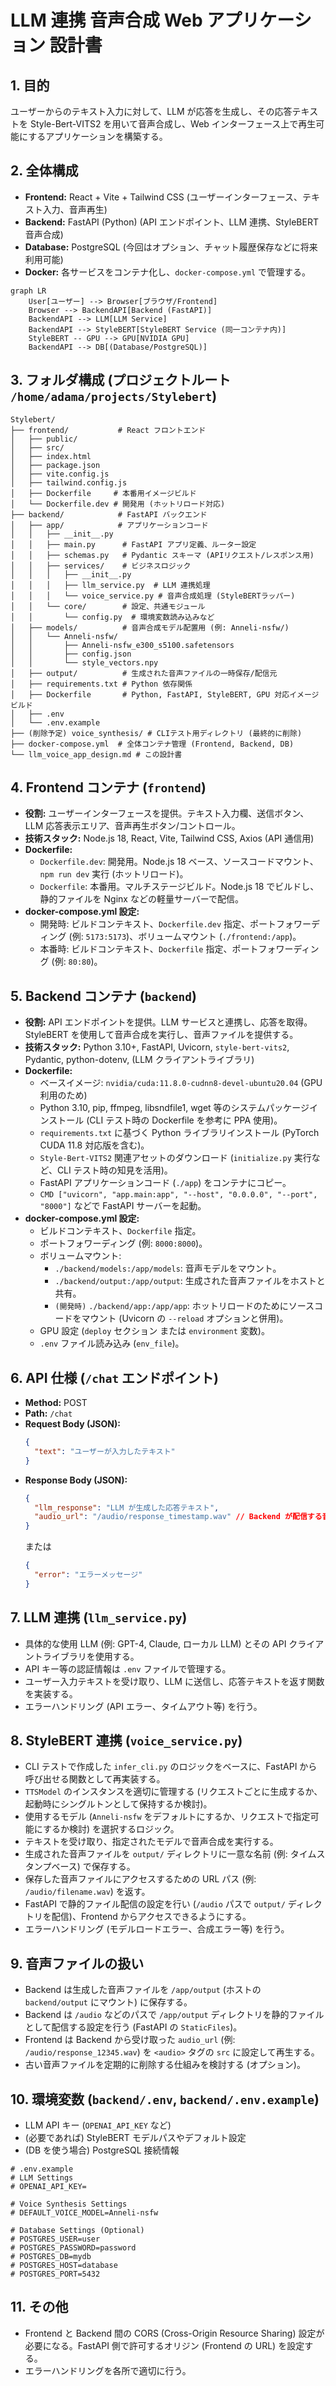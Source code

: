 # LLM 連携 音声合成 Web アプリケーション 設計書

## 1. 目的

ユーザーからのテキスト入力に対して、LLM が応答を生成し、その応答テキストを Style-Bert-VITS2 を用いて音声合成し、Web インターフェース上で再生可能にするアプリケーションを構築する。

## 2. 全体構成

*   **Frontend:** React + Vite + Tailwind CSS (ユーザーインターフェース、テキスト入力、音声再生)
*   **Backend:** FastAPI (Python) (API エンドポイント、LLM 連携、StyleBERT 音声合成)
*   **Database:** PostgreSQL (今回はオプション、チャット履歴保存などに将来利用可能)
*   **Docker:** 各サービスをコンテナ化し、`docker-compose.yml` で管理する。

```mermaid
graph LR
    User[ユーザー] --> Browser[ブラウザ/Frontend]
    Browser --> BackendAPI[Backend (FastAPI)]
    BackendAPI --> LLM[LLM Service]
    BackendAPI --> StyleBERT[StyleBERT Service (同一コンテナ内)]
    StyleBERT -- GPU --> GPU[NVIDIA GPU]
    BackendAPI --> DB[(Database/PostgreSQL)]
```

## 3. フォルダ構成 (プロジェクトルート `/home/adama/projects/Stylebert`)

```
Stylebert/
├── frontend/           # React フロントエンド
│   ├── public/
│   ├── src/
│   ├── index.html
│   ├── package.json
│   ├── vite.config.js
│   ├── tailwind.config.js
│   ├── Dockerfile     # 本番用イメージビルド
│   └── Dockerfile.dev # 開発用 (ホットリロード対応)
├── backend/            # FastAPI バックエンド
│   ├── app/            # アプリケーションコード
│   │   ├── __init__.py
│   │   ├── main.py      # FastAPI アプリ定義、ルーター設定
│   │   ├── schemas.py   # Pydantic スキーマ (APIリクエスト/レスポンス用)
│   │   ├── services/    # ビジネスロジック
│   │   │   ├── __init__.py
│   │   │   ├── llm_service.py  # LLM 連携処理
│   │   │   └── voice_service.py # 音声合成処理 (StyleBERTラッパー)
│   │   └── core/        # 設定、共通モジュール
│   │       └── config.py  # 環境変数読み込みなど
│   ├── models/          # 音声合成モデル配置用 (例: Anneli-nsfw/)
│   │   └── Anneli-nsfw/
│   │       ├── Anneli-nsfw_e300_s5100.safetensors
│   │       ├── config.json
│   │       └── style_vectors.npy
│   ├── output/          # 生成された音声ファイルの一時保存/配信元
│   ├── requirements.txt # Python 依存関係
│   ├── Dockerfile       # Python, FastAPI, StyleBERT, GPU 対応イメージビルド
│   ├── .env
│   └── .env.example
├── (削除予定) voice_synthesis/ # CLIテスト用ディレクトリ (最終的に削除)
├── docker-compose.yml  # 全体コンテナ管理 (Frontend, Backend, DB)
└── llm_voice_app_design.md # この設計書
```

## 4. Frontend コンテナ (`frontend`)

*   **役割:** ユーザーインターフェースを提供。テキスト入力欄、送信ボタン、LLM 応答表示エリア、音声再生ボタン/コントロール。
*   **技術スタック:** Node.js 18, React, Vite, Tailwind CSS, Axios (API 通信用)
*   **Dockerfile:**
    *   `Dockerfile.dev`: 開発用。Node.js 18 ベース、ソースコードマウント、`npm run dev` 実行 (ホットリロード)。
    *   `Dockerfile`: 本番用。マルチステージビルド。Node.js 18 でビルドし、静的ファイルを Nginx などの軽量サーバーで配信。
*   **docker-compose.yml 設定:**
    *   開発時: ビルドコンテキスト、`Dockerfile.dev` 指定、ポートフォワーディング (例: `5173:5173`)、ボリュームマウント (`./frontend:/app`)。
    *   本番時: ビルドコンテキスト、`Dockerfile` 指定、ポートフォワーディング (例: `80:80`)。

## 5. Backend コンテナ (`backend`)

*   **役割:** API エンドポイントを提供。LLM サービスと連携し、応答を取得。StyleBERT を使用して音声合成を実行し、音声ファイルを提供する。
*   **技術スタック:** Python 3.10+, FastAPI, Uvicorn, `style-bert-vits2`, Pydantic, python-dotenv, (LLM クライアントライブラリ)
*   **Dockerfile:**
    *   ベースイメージ: `nvidia/cuda:11.8.0-cudnn8-devel-ubuntu20.04` (GPU 利用のため)
    *   Python 3.10, pip, ffmpeg, libsndfile1, wget 等のシステムパッケージインストール (CLI テスト時の Dockerfile を参考に PPA 使用)。
    *   `requirements.txt` に基づく Python ライブラリインストール (PyTorch CUDA 11.8 対応版を含む)。
    *   `Style-Bert-VITS2` 関連アセットのダウンロード (`initialize.py` 実行など、CLI テスト時の知見を活用)。
    *   FastAPI アプリケーションコード (`./app`) をコンテナにコピー。
    *   `CMD ["uvicorn", "app.main:app", "--host", "0.0.0.0", "--port", "8000"]` などで FastAPI サーバーを起動。
*   **docker-compose.yml 設定:**
    *   ビルドコンテキスト、`Dockerfile` 指定。
    *   ポートフォワーディング (例: `8000:8000`)。
    *   ボリュームマウント:
        *   `./backend/models:/app/models`: 音声モデルをマウント。
        *   `./backend/output:/app/output`: 生成された音声ファイルをホストと共有。
        *   `(開発時)` `./backend/app:/app/app`: ホットリロードのためにソースコードをマウント (Uvicorn の `--reload` オプションと併用)。
    *   GPU 設定 (`deploy` セクション または `environment` 変数)。
    *   `.env` ファイル読み込み (`env_file`)。

## 6. API 仕様 (`/chat` エンドポイント)

*   **Method:** POST
*   **Path:** `/chat`
*   **Request Body (JSON):**
    ```json
    {
      "text": "ユーザーが入力したテキスト"
    }
    ```
*   **Response Body (JSON):**
    ```json
    {
      "llm_response": "LLM が生成した応答テキスト",
      "audio_url": "/audio/response_timestamp.wav" // Backend が配信する音声ファイルへの相対 URL
    }
    ```
    または
    ```json
    {
      "error": "エラーメッセージ"
    }
    ```

## 7. LLM 連携 (`llm_service.py`)

*   具体的な使用 LLM (例: GPT-4, Claude, ローカル LLM) とその API クライアントライブラリを使用する。
*   API キー等の認証情報は `.env` ファイルで管理する。
*   ユーザー入力テキストを受け取り、LLM に送信し、応答テキストを返す関数を実装する。
*   エラーハンドリング (API エラー、タイムアウト等) を行う。

## 8. StyleBERT 連携 (`voice_service.py`)

*   CLI テストで作成した `infer_cli.py` のロジックをベースに、FastAPI から呼び出せる関数として再実装する。
*   `TTSModel` のインスタンスを適切に管理する (リクエストごとに生成するか、起動時にシングルトンとして保持するか検討)。
*   使用するモデル (`Anneli-nsfw` をデフォルトにするか、リクエストで指定可能にするか検討) を選択するロジック。
*   テキストを受け取り、指定されたモデルで音声合成を実行する。
*   生成された音声ファイルを `output/` ディレクトリに一意な名前 (例: タイムスタンプベース) で保存する。
*   保存した音声ファイルにアクセスするための URL パス (例: `/audio/filename.wav`) を返す。
*   FastAPI で静的ファイル配信の設定を行い (`/audio` パスで `output/` ディレクトリを配信)、Frontend からアクセスできるようにする。
*   エラーハンドリング (モデルロードエラー、合成エラー等) を行う。

## 9. 音声ファイルの扱い

*   Backend は生成した音声ファイルを `/app/output` (ホストの `backend/output` にマウント) に保存する。
*   Backend は `/audio` などのパスで `/app/output` ディレクトリを静的ファイルとして配信する設定を行う (FastAPI の `StaticFiles`)。
*   Frontend は Backend から受け取った `audio_url` (例: `/audio/response_12345.wav`) を `<audio>` タグの `src` に設定して再生する。
*   古い音声ファイルを定期的に削除する仕組みを検討する (オプション)。

## 10. 環境変数 (`backend/.env`, `backend/.env.example`)

*   LLM API キー (`OPENAI_API_KEY` など)
*   (必要であれば) StyleBERT モデルパスやデフォルト設定
*   (DB を使う場合) PostgreSQL 接続情報

```dotenv
# .env.example
# LLM Settings
# OPENAI_API_KEY=

# Voice Synthesis Settings
# DEFAULT_VOICE_MODEL=Anneli-nsfw

# Database Settings (Optional)
# POSTGRES_USER=user
# POSTGRES_PASSWORD=password
# POSTGRES_DB=mydb
# POSTGRES_HOST=database
# POSTGRES_PORT=5432
```

## 11. その他

*   Frontend と Backend 間の CORS (Cross-Origin Resource Sharing) 設定が必要になる。FastAPI 側で許可するオリジン (Frontend の URL) を設定する。
*   エラーハンドリングを各所で適切に行う。 